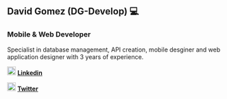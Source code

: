 ## David Gomez (DG-Develop) 💻
### Mobile & Web Developer

Specialist in database management, API creation, mobile desginer and web application designer with 3 years of experience.

<img src="https://cdn-icons-png.flaticon.com/512/174/174857.png" width="20" height="20">  [**Linkedin**](https://www.linkedin.com/in/davidagp/)

<img src="https://upload.wikimedia.org/wikipedia/commons/thumb/4/4f/Twitter-logo.svg/934px-Twitter-logo.svg.png" width="20" height="20">  [**Twitter**](https://twitter.com/DGDevelop)
